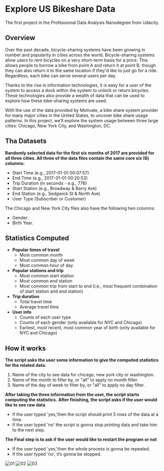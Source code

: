 # Explore US Bikeshare Data <br>
The first project in the Professional Data Analysis Nanodegree from Udacity.

## Overview
Over the past decade, bicycle-sharing systems have been growing in number and popularity in cities across the world. Bicycle-sharing systems allow users to rent bicycles on a very short-term basis for a price. This allows people to borrow a bike from point A and return it at point B, though they can also return it to the same location if they'd like to just go for a ride. Regardless, each bike can serve several users per day.

Thanks to the rise in information technologies, it is easy for a user of the system to access a dock within the system to unlock or return bicycles. These technologies also provide a wealth of data that can be used to explore how these bike-sharing systems are used.

With the use of the data provided by Motivate, a bike share system provider for many major cities in the United States, to uncover bike share usage patterns. In this project, we’ll explore the system usage between three large cities: Chicago, New York City, and Washington, DC.

## Tha Datasets
<b>Randomly selected data for the first six months of 2017 are provided for all three cities. All three of the data files contain the same core six (6) columns:</b>
- Start Time (e.g., 2017-01-01 00:07:57)
- End Time (e.g., 2017-01-01 00:20:53)
- Trip Duration (in seconds - e.g., 776)
- Start Station (e.g., Broadway & Barry Ave)
- End Station (e.g., Sedgwick St & North Ave)
- User Type (Subscriber or Customer)

The Chicago and New York City files also have the following two columns:
- Gender.
- Birth Year.

## Statistics Computed
* <b>Popular times of travel</b>
  * Most common month
  * Most common day of week
  * Most common hour of day
* <b>Popular stations and trip</b>
  * Most common start station
  * Most common end station
  * Most common trip from start to end (i.e., most frequent combination of start station and end station)
* <b>Trip duration</b>
  * Total travel time
  * Average travel time
* <b>User info</b>
  * Counts of each user type
  * Counts of each gender (only available for NYC and Chicago)
  * Earliest, most recent, most common year of birth (only available for NYC and Chicago)
 
## How it works
<b>The script asks the user some information to give the computed statistics for the related data.</b>
1. Name of the city to see data for chicago, new york city or washington.
2. Name of the month to filter by, or "all" to apply no month filter.
3. Name of the day of week to filter by, or "all" to apply no day filter.

<b>After taking the three information from the user, the script starts computing the statistics.</b>
<b>After finishing, the script asks if the user would like to see raw data</b>
- If the user typed 'yes,'then the script should print 5 rows of the data at a time.
- If the user typed 'no' the script is gonna stop printing data and take him to the next step.

<b>The Final step is to ask if the user would like to restart the program or not</b>
- If the user typed 'yes,'then the whole process is gonna be repeated.
- If the user typed 'no', it’s gonna be stopped.
  
![01](https://user-images.githubusercontent.com/44305776/123330877-e1540280-d53e-11eb-9ac4-c80f92084f6b.png)
![02](https://user-images.githubusercontent.com/44305776/123330893-e44ef300-d53e-11eb-861e-45c65731044c.png)
![03](https://user-images.githubusercontent.com/44305776/123330908-e7e27a00-d53e-11eb-96bd-0a964ab1b594.png)

